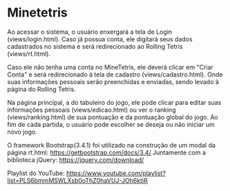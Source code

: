 # Minetetris
Ao acessar o sistema, o usuário enxergará a tela de Login (views/login.html). Caso já possua conta, ele digitará seus dados cadastrados no sistema e será redirecionado ao Rolling Tetris (views/rt.html). 

Caso ele não tenha uma conta no MineTetris, ele deverá clicar em "Criar Conta" e será redirecionado à tela de cadastro (views/cadastro.html). Onde suas informações pessoais serão preenchidas e enviadas, sendo levado à página do Rolling Tetris.

Na página principal, a do tabuleiro do jogo, ele pode clicar para editar suas informações pessoais (views/edicao.html) ou ver o ranking (views/ranking.html) de sua pontuação e da pontuação global do jogo. Ao fim de cada partida, o usuário pode escolher se deseja ou não iniciar um novo jogo.

O framework Bootstrap(3.4.1) foi utilizado na construção de um modal da página rt.html: https://getbootstrap.com/docs/3.4/
Juntamente com a biblioteca jQuery: https://jquery.com/download/

Playlist do YouTube: https://www.youtube.com/playlist?list=PLS6bmmMSWLXsb0oThZ0haVUJ-JOh6ktiR
